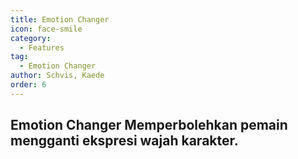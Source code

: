 ```yaml
---
title: Emotion Changer
icon: face-smile
category:
  - Features
tag:
  - Emotion Changer
author: Schvis, Kaede
order: 6
---
```


## Emotion Changer Memperbolehkan pemain mengganti ekspresi wajah karakter.
